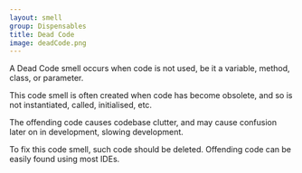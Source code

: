 ```yaml
---
layout: smell
group: Dispensables
title: Dead Code
image: deadCode.png
---
```

A Dead Code smell occurs when code is not used, be it a variable, method, class, or parameter.

This code smell is often created when code has become obsolete, and so is not instantiated, called, initialised, etc.

The offending code causes codebase clutter, and may cause confusion later on in development, slowing development.

To fix this code smell, such code should be deleted. Offending code can be easily found using most IDEs.
